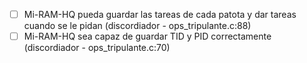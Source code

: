 - [ ] Mi-RAM-HQ pueda guardar las tareas de cada patota y dar tareas cuando se le pidan (discordiador - ops_tripulante.c:88)
- [ ] Mi-RAM-HQ sea capaz de guardar TID y PID correctamente (discordiador - ops_tripulante.c:70)